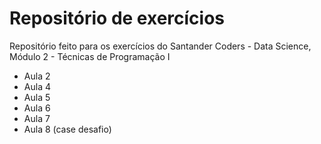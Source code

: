 # Repositório de exercícios
Repositório feito para os exercícios do Santander Coders - Data Science, Módulo 2 - Técnicas de Programação I

- Aula 2
- Aula 4
- Aula 5
- Aula 6
- Aula 7
- Aula 8 (case desafio)

